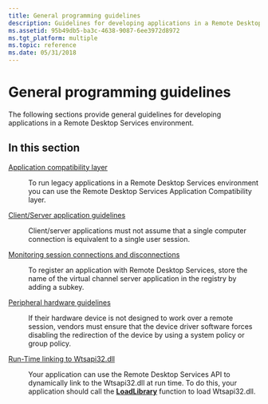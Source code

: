 ```yaml
---
title: General programming guidelines
description: Guidelines for developing applications in a Remote Desktop Services environment.
ms.assetid: 95b49db5-ba3c-4638-9087-6ee3972d8972
ms.tgt_platform: multiple
ms.topic: reference
ms.date: 05/31/2018
---
```


# General programming guidelines

The following sections provide general guidelines for developing applications in a Remote Desktop Services environment.

## In this section

<dl> <dt>

[Application compatibility layer](application-compatibility-layer.md)
</dt> <dd>

To run legacy applications in a Remote Desktop Services environment you can use the Remote Desktop Services Application Compatibility layer.

</dd> <dt>

[Client/Server application guidelines](client-server-application-guidelines.md)
</dt> <dd>

Client/server applications must not assume that a single computer connection is equivalent to a single user session.

</dd> <dt>

[Monitoring session connections and disconnections](monitoring-session-connections-and-disconnections.md)
</dt> <dd>

To register an application with Remote Desktop Services, store the name of the virtual channel server application in the registry by adding a subkey.

</dd> <dt>

[Peripheral hardware guidelines](peripheral-hardware-guidelines.md)
</dt> <dd>

If their hardware device is not designed to work over a remote session, vendors must ensure that the device driver software forces disabling the redirection of the device by using a system policy or group policy.

</dd> <dt>

[Run-Time linking to Wtsapi32.dll](run-time-linking-to-wtsapi32-dll.md)
</dt> <dd>

Your application can use the Remote Desktop Services API to dynamically link to the Wtsapi32.dll at run time. To do this, your application should call the [**LoadLibrary**](/windows/desktop/api/libloaderapi/nf-libloaderapi-loadlibrarya) function to load Wtsapi32.dll.

</dd> </dl>

 

 
